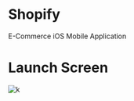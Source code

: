 # Shopify
E-Commerce iOS Mobile Application
# Launch Screen 
![k](https://user-images.githubusercontent.com/94869017/160288500-4cd1c9f3-f903-43be-8590-255ab483bd90.png)



